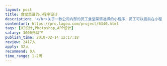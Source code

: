 ```yaml
---                
layout: post       
title: 食堂菜谱的小程序设计           
description: '</br>关于一款公司内部的员工食堂菜谱选择的小程序，员工可以提前在小程序上选择第二天想吃的菜单，也可以投票提建议选择想上的菜单。整体页面大概20几个。原型图已出。目前需要一个专业的UI设计师进行页面设计。</br>'     
contenturl: https://pro.lagou.com/project/6340.html      
tags: [UI设计,Photoshop,APP设计]            
salary: 3000元以下          
publish_time: 2018-02-14 12:17:18         
review: 2417人                   
apply: 32人                   
recommend: 0人                   
time_range: 1-2周              
---                 
```

